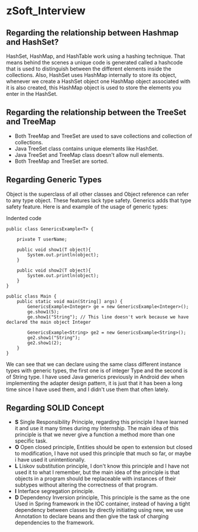 # zSoft_Interview

## Regarding the relationship between Hashmap and HashSet?

HashSet, HashMap, and HashTable work using a hashing technique. That means behind the scenes a unique code is generated called a hashcode that is used to distinguish between the different elements inside the collections.
Also, HashSet uses HashMap internally to store its object, whenever we create a HashSet object one HashMap object associated with it is also created, this HashMap object is used to store the elements you enter in the HashSet.

## Regarding the relationship between the TreeSet and TreeMap
+ Both TreeMap and TreeSet are used to save collections and collection of collections.
+ Java TreeSet class contains unique elements like HashSet.
+ Java TreeSet and TreeMap class doesn't allow null elements.
+ Both TreeMap and TreeSet are sorted.

## Regarding Generic Types

Object is the superclass of all other classes and Object reference can refer to any type object. These features lack type safety. Generics adds that type safety feature.
Here is and example of the usage of generic types:

Indented code

    public class GenericsExample<T> {

        private T userName;

        public void show1(T object){
            System.out.println(object);
        }

        public void show2(T object){
            System.out.println(object);
        }
    }
    
    public class Main {
        public static void main(String[] args) {
            GenericsExample<Integer> ge = new GenericsExample<Integer>();
            ge.show1(5);
            ge.show1("String"); // This line doesn't work because we have declared the main object Integer

            GenericsExample<String> ge2 = new GenericsExample<String>();
            ge2.show1("String");
            ge2.show1(2);
        }
    }

We can see that we can declare using the same class different instance types with generic types, the first one is of integer Type and the second is of String type.
I have used Java generics previously in Android dev when implementing the adapter design pattern, it is just that it has been a long time since I have used them, and I didn't use them that often lately.

## Regarding SOLID Concept

+ **S** Single Responsibility Principle, regarding this principle I have learned it and use it many times during my Internship. The main idea of this principle is that we never give a function a method more than one specific task.
+ **O** Open closed principle, Entities should be open to extension but closed to modification, I have not used this principle that much so far, or maybe i have used it unintentionally.
+ **L** Liskov substitution principle, I don't know this principle and I have not used it to what I remember, but the main idea of the principle is that objects in a program should be replaceable with instances of their subtypes without altering the correctness of that program.
+ **I** Interface segregation principle.
+ **D** Dependency Inversion principle, This principle is the same as the one Used in Spring framework in the IOC container, instead of having a tight dependency between classes by directly initiating using new, we use Annotation to declare beans and then give the task of charging dependencies to the framework.



